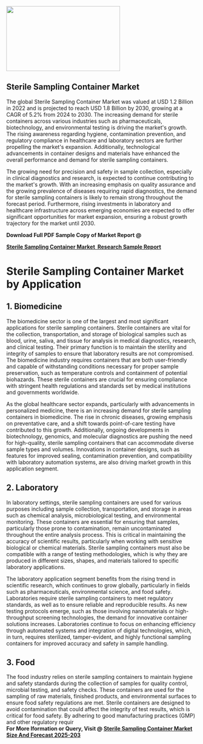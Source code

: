 <p><img class="alignnone size-medium wp-image-20088" src="https://ffe5etoiles.com/wp-content/uploads/2024/12/MST1-300x171.png" alt="" width="300" height="171" /></p><p><p> <h2>Sterile Sampling Container Market </h2><p>The global Sterile Sampling Container Market was valued at USD 1.2 Billion in 2022 and is projected to reach USD 1.8 Billion by 2030, growing at a CAGR of 5.2% from 2024 to 2030. The increasing demand for sterile containers across various industries such as pharmaceuticals, biotechnology, and environmental testing is driving the market's growth. The rising awareness regarding hygiene, contamination prevention, and regulatory compliance in healthcare and laboratory sectors are further propelling the market's expansion. Additionally, technological advancements in container designs and materials have enhanced the overall performance and demand for sterile sampling containers.</p><p>The growing need for precision and safety in sample collection, especially in clinical diagnostics and research, is expected to continue contributing to the market's growth. With an increasing emphasis on quality assurance and the growing prevalence of diseases requiring rapid diagnostics, the demand for sterile sampling containers is likely to remain strong throughout the forecast period. Furthermore, rising investments in laboratory and healthcare infrastructure across emerging economies are expected to offer significant opportunities for market expansion, ensuring a robust growth trajectory for the market until 2030.</p></p><p><strong>Download Full PDF Sample Copy of Market Report @</strong></p><p><strong><a href="https://www.verifiedmarketreports.com/download-sample/?rid=275212&utm_source=Sites-google&utm_medium=265" target="_blank">Sterile Sampling Container Market &nbsp;Research Sample Report</a></strong></p><p><h1>Sterile Sampling Container Market by Application</h1><h2>1. Biomedicine</h2><p>The biomedicine sector is one of the largest and most significant applications for sterile sampling containers. Sterile containers are vital for the collection, transportation, and storage of biological samples such as blood, urine, saliva, and tissue for analysis in medical diagnostics, research, and clinical testing. Their primary function is to maintain the sterility and integrity of samples to ensure that laboratory results are not compromised. The biomedicine industry requires containers that are both user-friendly and capable of withstanding conditions necessary for proper sample preservation, such as temperature controls and containment of potential biohazards. These sterile containers are crucial for ensuring compliance with stringent health regulations and standards set by medical institutions and governments worldwide.</p><p>As the global healthcare sector expands, particularly with advancements in personalized medicine, there is an increasing demand for sterile sampling containers in biomedicine. The rise in chronic diseases, growing emphasis on preventative care, and a shift towards point-of-care testing have contributed to this growth. Additionally, ongoing developments in biotechnology, genomics, and molecular diagnostics are pushing the need for high-quality, sterile sampling containers that can accommodate diverse sample types and volumes. Innovations in container designs, such as features for improved sealing, contamination prevention, and compatibility with laboratory automation systems, are also driving market growth in this application segment.</p><h2>2. Laboratory</h2><p>In laboratory settings, sterile sampling containers are used for various purposes including sample collection, transportation, and storage in areas such as chemical analysis, microbiological testing, and environmental monitoring. These containers are essential for ensuring that samples, particularly those prone to contamination, remain uncontaminated throughout the entire analysis process. This is critical in maintaining the accuracy of scientific results, particularly when working with sensitive biological or chemical materials. Sterile sampling containers must also be compatible with a range of testing methodologies, which is why they are produced in different sizes, shapes, and materials tailored to specific laboratory applications.</p><p>The laboratory application segment benefits from the rising trend in scientific research, which continues to grow globally, particularly in fields such as pharmaceuticals, environmental science, and food safety. Laboratories require sterile sampling containers to meet regulatory standards, as well as to ensure reliable and reproducible results. As new testing protocols emerge, such as those involving nanomaterials or high-throughput screening technologies, the demand for innovative container solutions increases. Laboratories continue to focus on enhancing efficiency through automated systems and integration of digital technologies, which, in turn, requires sterilized, tamper-evident, and highly functional sampling containers for improved accuracy and safety in sample handling.</p><h2>3. Food</h2><p>The food industry relies on sterile sampling containers to maintain hygiene and safety standards during the collection of samples for quality control, microbial testing, and safety checks. These containers are used for the sampling of raw materials, finished products, and environmental surfaces to ensure food safety regulations are met. Sterile containers are designed to avoid contamination that could affect the integrity of test results, which is critical for food safety. By adhering to good manufacturing practices (GMP) and other regulatory requir<strong><br />For More Iformation or Query, Visit @ <a href="https://www.verifiedmarketreports.com/product/sterile-sampling-container-market/" target="_blank">Sterile Sampling Container Market Size And Forecast 2025-203</a></strong></p>
